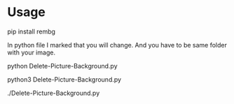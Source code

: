 # Usage

pip install rembg

In python file I marked that you will change. And you have to be same folder with your image.

python Delete-Picture-Background.py

python3 Delete-Picture-Background.py

./Delete-Picture-Background.py
